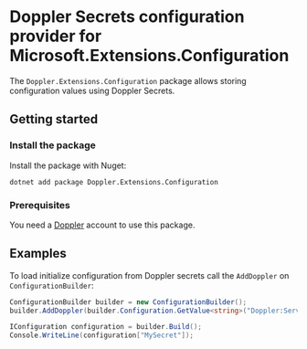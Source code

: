 # Doppler Secrets configuration provider for Microsoft.Extensions.Configuration

The `Doppler.Extensions.Configuration` package allows storing configuration values using Doppler Secrets.

## Getting started

### Install the package
Install the package with Nuget:

```dotnetcli
dotnet add package Doppler.Extensions.Configuration
```

### Prerequisites
You need a [Doppler](https://doppler.com/join?invite=6009451B) account to use this package.

## Examples

To load initialize configuration from Doppler secrets call the `AddDoppler` on `ConfigurationBuilder`:

```C# Snippet:ConfigurationDoppler
ConfigurationBuilder builder = new ConfigurationBuilder();
builder.AddDoppler(builder.Configuration.GetValue<string>("Doppler:ServiceToken"))

IConfiguration configuration = builder.Build();
Console.WriteLine(configuration["MySecret"]);
```